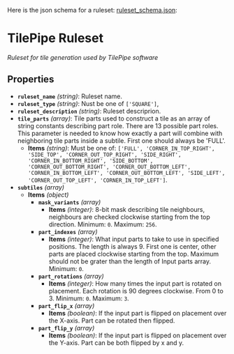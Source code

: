 Here is the json schema for a ruleset: [ruleset_schema.json](/src/utils/ruleset_schema.json):

# TilePipe Ruleset

*Ruleset for tile generation used by TilePipe software*

## Properties

- **`ruleset_name`** *(string)*: Ruleset name.
- **`ruleset_type`** *(string)*: Nust be one of `['SQUARE']`,
- **`ruleset_description`** *(string)*: Ruleset descriprion.
- **`tile_parts`** *(array)*: Tile parts used to construct a tile as an array of string constants describing part role. There are 13 possible part roles. This parameter is needed to know how exactly a part will combine with neighboring tile parts inside a subtile. First one should always be 'FULL'.
  - **Items** *(string)*: Must be one of: `['FULL', 'CORNER_IN_TOP_RIGHT', 'SIDE_TOP', 'CORNER_OUT_TOP_RIGHT', 'SIDE_RIGHT', 'CORNER_IN_BOTTOM_RIGHT', 'SIDE_BOTTOM', 'CORNER_OUT_BOTTOM_RIGHT', 'CORNER_OUT_BOTTOM_LEFT', 'CORNER_IN_BOTTOM_LEFT', 'CORNER_OUT_BOTTOM_LEFT', 'SIDE_LEFT', 'CORNER_OUT_TOP_LEFT', 'CORNER_IN_TOP_LEFT']`.
- **`subtiles`** *(array)*
  - **Items** *(object)*
    - **`mask_variants`** *(array)*
      - **Items** *(integer)*: 8-bit mask describing tile neighbours, neighbours are checked clockwise starting from the top direction. Minimum: `0`. Maximum: `256`.
    - **`part_indexes`** *(array)*
      - **Items** *(integer)*: What input parts to take to use in specified positions. The length is always 9. First one is center, other parts are placed clockwise starting from the top. Maximum should not be grater than the length of Input parts array. Minimum: `0`.
    - **`part_rotations`** *(array)*
      - **Items** *(integer)*: How many times the input part is rotated on placement. Each rotation is 90 degrees clockwise. From 0 to 3. Minimum: `0`. Maximum: `3`.
    - **`part_flip_x`** *(array)*
      - **Items** *(boolean)*: If the input part is flipped on placement over the X-axis. Part can be rotated then flipped.
    - **`part_flip_y`** *(array)*
      - **Items** *(boolean)*: If the input part is flipped on placement over the Y-axis. Part can be both flipped by x and y.
